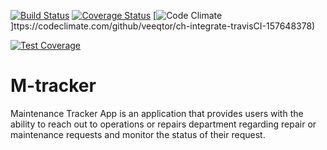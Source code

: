 [![Build Status](https://travis-ci.org/veeqtor/M-tracker.svg?branch=ch-integrate-travisCI-157648378)](https://travis-ci.org/veeqtor/M-tracker) [![Coverage Status](https://coveralls.io/repos/github/veeqtor/M-tracker/badge.svg?branch=ch-integrate-travisCI-157648378)](https://coveralls.io/github/veeqtor/M-tracker?branch=ch-integrate-travisCI-157648378)
[![Code Climate](https://codeclimate.com/github/codeclimate/codeclimate/badges/gpa.svg)]ttps://codeclimate.com/github/veeqtor/ch-integrate-travisCI-157648378)

[![Test Coverage](https://codeclimate.com/github/veeqtor/ch-integrate-travisCI-157648378/badges/coverage.svg)](https://codeclimate.com/github/veeqtor/ch-integrate-travisCI-157648378)

# M-tracker
Maintenance Tracker App is an application that provides users with the ability to reach out to operations or repairs department regarding repair or maintenance requests and monitor the status of their request.

